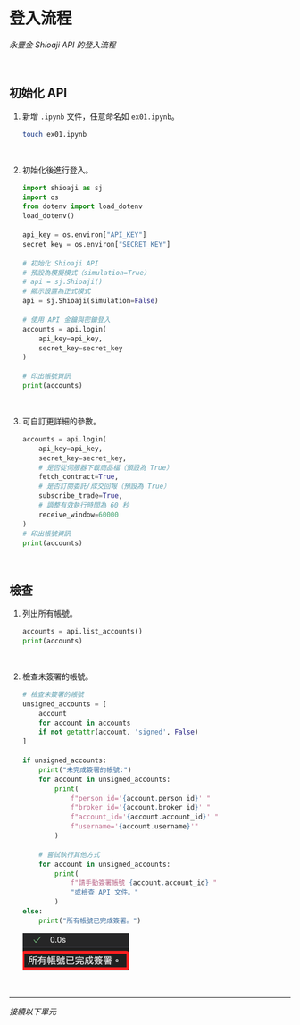 # 登入流程

_永豐金 Shioaji API 的登入流程_

<br>

## 初始化 API

1. 新增 `.ipynb` 文件，任意命名如 `ex01.ipynb`。

    ```bash
    touch ex01.ipynb
    ```

<br>

2. 初始化後進行登入。

    ```python
    import shioaji as sj
    import os
    from dotenv import load_dotenv
    load_dotenv()

    api_key = os.environ["API_KEY"]
    secret_key = os.environ["SECRET_KEY"]

    # 初始化 Shioaji API
    # 預設為模擬模式（simulation=True）
    # api = sj.Shioaji()
    # 顯示設置為正式模式
    api = sj.Shioaji(simulation=False)

    # 使用 API 金鑰與密鑰登入
    accounts = api.login(
        api_key=api_key,
        secret_key=secret_key
    )

    # 印出帳號資訊
    print(accounts)
    ```

<br>

3. 可自訂更詳細的參數。

    ```python
    accounts = api.login(
        api_key=api_key,
        secret_key=secret_key,
        # 是否從伺服器下載商品檔（預設為 True）
        fetch_contract=True,
        # 是否訂閱委託/成交回報（預設為 True）
        subscribe_trade=True,
        # 調整有效執行時間為 60 秒
        receive_window=60000
    )
    # 印出帳號資訊
    print(accounts)
    ```

<br>

## 檢查

1. 列出所有帳號。

    ```python
    accounts = api.list_accounts()
    print(accounts)
    ```

<br>

2. 檢查未簽署的帳號。

    ```python
    # 檢查未簽署的帳號
    unsigned_accounts = [
        account 
        for account in accounts 
        if not getattr(account, 'signed', False)
    ]

    if unsigned_accounts:
        print("未完成簽署的帳號:")
        for account in unsigned_accounts:
            print(
                f"person_id='{account.person_id}' "
                f"broker_id='{account.broker_id}' "
                f"account_id='{account.account_id}' "
                f"username='{account.username}'"
            )

        # 嘗試執行其他方式
        for account in unsigned_accounts:
            print(
                f"請手動簽署帳號 {account.account_id} "
                "或檢查 API 文件。"
            )
    else:
        print("所有帳號已完成簽署。")
    ```

    ![](images/img_18.png)

<br>

___

_接續以下單元_